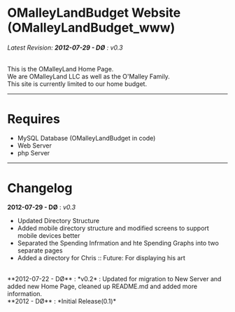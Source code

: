 OMalleyLandBudget Website (OMalleyLandBudget_www)
=====================
###### Latest Revision: **2012-07-29 - DØ** : *v0.3* ######
This is the OMalleyLand Home Page.<br />
We are OMalleyLand LLC as well as the O'Malley Family.<br />
This site is currently limited to our home budget. 

***
Requires 
========
* MySQL Database (OMalleyLandBudget in code)
* Web Server
* php Server

***
Changelog
=========
**2012-07-29 - DØ** : *v0.3*<br />
* Updated Directory Structure
* Added mobile directory structure and modified screens to support mobile devices better
* Separated the Spending Infrmation and hte Spending Graphs into two separate pages
* Added a directory for Chris :: Future: For displaying his art
<br />
**2012-07-22 - DØ** : *v0.2* : Updated for migration to New Server and added new Home Page, cleaned up README.md and added more information.
<br />
**2012 - DØ** : *Initial Release(0.1)*
